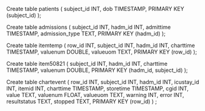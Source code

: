 Create table patients (
  subject_id INT,
  dob TIMESTAMP,
  PRIMARY KEY (subject_id)
);

Create table admissions (
  subject_id INT,
  hadm_id INT,
  admittime TIMESTAMP,
  admission_type TEXT,
  PRIMARY KEY (hadm_id)
);

Create table itemtemp (
  row_id INT,
  subject_id INT,
  hadm_id INT,
  charttime TIMESTAMP,
  valuenum DOUBLE,
  valueuom TEXT,
  PRIMARY KEY (row_id)
);

Create table item50821 (
  subject_id INT,
  hadm_id INT,
  charttime TIMESTAMP,
  valuenum DOUBLE,
  PRIMARY KEY (hadm_id, subject_id)
);


Create table chartevent (
  row_id INT,
  subject_id INT,
  hadm_id INT,
  icustay_id INT,
  itemid INT,
  charttime TIMESTAMP,
  storetime TIMESTAMP,
  cgid INT,
  value TEXT,
  valuenum FLOAT,
  valueuom TEXT,
  warning INT,
  error INT,
  resultstatus TEXT,
  stopped TEXT,
  PRIMARY KEY (row_id)
) ;

